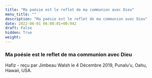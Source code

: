 ```yaml
---
title: "Ma poésie est le reflet de ma communion avec Dieu"
menu_title: ""
description: "Ma poésie est le reflet de ma communion avec Dieu"
date: 2022-06-01 06:00:01+00:942
draft: False
hidden: True
weight:
---
```

### Ma poésie est le reflet de ma communion avec Dieu

Hafiz - reçu par Jimbeau Walsh le 4 Décembre 2019, Punalu’u, Oahu, Hawaii, USA.



